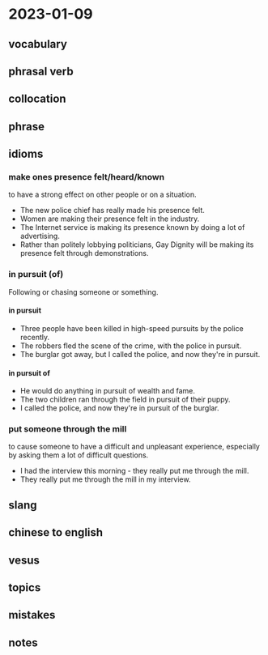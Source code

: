 # 2023-01-09
## vocabulary

## phrasal verb

## collocation

## phrase

## idioms
### make ones presence felt/heard/known
to have a strong effect on other people or on a situation.

- The new police chief has really made his presence felt.
- Women are making their presence felt in the industry.
- The Internet service is making its presence known by doing a lot of advertising.
- Rather than politely lobbying politicians, Gay Dignity will be making its presence felt through demonstrations.

### in pursuit (of)
Following or chasing someone or something.

#### in pursuit
- Three people have been killed in high-speed pursuits by the police recently.
- The robbers fled the scene of the crime, with the police in pursuit.
- The burglar got away, but I called the police, and now they're in pursuit.

#### in pursuit of
- He would do anything in pursuit of wealth and fame.
- The two children ran through the field in pursuit of their puppy.
- I called the police, and now they're in pursuit of the burglar.

### put someone through the mill
to cause someone to have a difficult and unpleasant experience, especially by asking them a lot of difficult questions.

- I had the interview this morning - they really put me through the mill.
- They really put me through the mill in my interview.

## slang

## chinese to english

## vesus

## topics

## mistakes

## notes